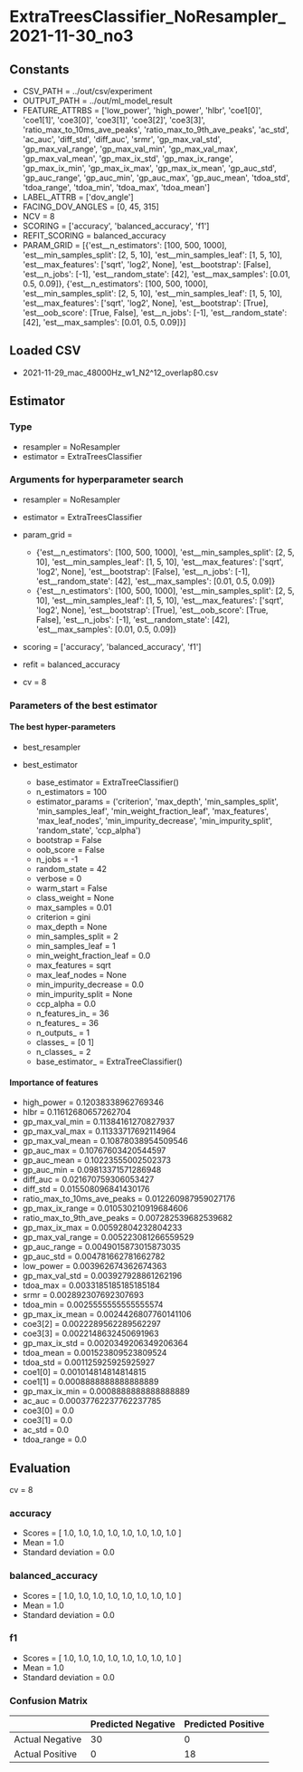 # ExtraTreesClassifier_NoResampler_2021-11-30_no3
## Constants
- CSV_PATH = ../out/csv/experiment
- OUTPUT_PATH = ../out/ml_model_result
- FEATURE_ATTRBS = ['low_power', 'high_power', 'hlbr', 'coe1[0]', 'coe1[1]', 'coe3[0]', 'coe3[1]', 'coe3[2]', 'coe3[3]', 'ratio_max_to_10ms_ave_peaks', 'ratio_max_to_9th_ave_peaks', 'ac_std', 'ac_auc', 'diff_std', 'diff_auc', 'srmr', 'gp_max_val_std', 'gp_max_val_range', 'gp_max_val_min', 'gp_max_val_max', 'gp_max_val_mean', 'gp_max_ix_std', 'gp_max_ix_range', 'gp_max_ix_min', 'gp_max_ix_max', 'gp_max_ix_mean', 'gp_auc_std', 'gp_auc_range', 'gp_auc_min', 'gp_auc_max', 'gp_auc_mean', 'tdoa_std', 'tdoa_range', 'tdoa_min', 'tdoa_max', 'tdoa_mean']
- LABEL_ATTRB = ['dov_angle']
- FACING_DOV_ANGLES = [0, 45, 315]
- NCV = 8
- SCORING = ['accuracy', 'balanced_accuracy', 'f1']
- REFIT_SCORING = balanced_accuracy
- PARAM_GRID = [{'est__n_estimators': [100, 500, 1000], 'est__min_samples_split': [2, 5, 10], 'est__min_samples_leaf': [1, 5, 10], 'est__max_features': ['sqrt', 'log2', None], 'est__bootstrap': [False], 'est__n_jobs': [-1], 'est__random_state': [42], 'est__max_samples': [0.01, 0.5, 0.09]}, {'est__n_estimators': [100, 500, 1000], 'est__min_samples_split': [2, 5, 10], 'est__min_samples_leaf': [1, 5, 10], 'est__max_features': ['sqrt', 'log2', None], 'est__bootstrap': [True], 'est__oob_score': [True, False], 'est__n_jobs': [-1], 'est__random_state': [42], 'est__max_samples': [0.01, 0.5, 0.09]}]

## Loaded CSV
- 2021-11-29_mac_48000Hz_w1_N2^12_overlap80.csv

## Estimator
### Type
- resampler = NoResampler
- estimator = ExtraTreesClassifier

### Arguments for hyperparameter search
- resampler = NoResampler
- estimator = ExtraTreesClassifier
- param_grid = 
	- {'est__n_estimators': [100, 500, 1000], 'est__min_samples_split': [2, 5, 10], 'est__min_samples_leaf': [1, 5, 10], 'est__max_features': ['sqrt', 'log2', None], 'est__bootstrap': [False], 'est__n_jobs': [-1], 'est__random_state': [42], 'est__max_samples': [0.01, 0.5, 0.09]}
	- {'est__n_estimators': [100, 500, 1000], 'est__min_samples_split': [2, 5, 10], 'est__min_samples_leaf': [1, 5, 10], 'est__max_features': ['sqrt', 'log2', None], 'est__bootstrap': [True], 'est__oob_score': [True, False], 'est__n_jobs': [-1], 'est__random_state': [42], 'est__max_samples': [0.01, 0.5, 0.09]}

- scoring = ['accuracy', 'balanced_accuracy', 'f1']
- refit = balanced_accuracy
- cv = 8

### Parameters of the best estimator
#### The best hyper-parameters
- best_resampler

- best_estimator
	- base_estimator = ExtraTreeClassifier()
	- n_estimators = 100
	- estimator_params = ('criterion', 'max_depth', 'min_samples_split', 'min_samples_leaf', 'min_weight_fraction_leaf', 'max_features', 'max_leaf_nodes', 'min_impurity_decrease', 'min_impurity_split', 'random_state', 'ccp_alpha')
	- bootstrap = False
	- oob_score = False
	- n_jobs = -1
	- random_state = 42
	- verbose = 0
	- warm_start = False
	- class_weight = None
	- max_samples = 0.01
	- criterion = gini
	- max_depth = None
	- min_samples_split = 2
	- min_samples_leaf = 1
	- min_weight_fraction_leaf = 0.0
	- max_features = sqrt
	- max_leaf_nodes = None
	- min_impurity_decrease = 0.0
	- min_impurity_split = None
	- ccp_alpha = 0.0
	- n_features_in_ = 36
	- n_features_ = 36
	- n_outputs_ = 1
	- classes_ = [0 1]
	- n_classes_ = 2
	- base_estimator_ = ExtraTreeClassifier()

#### Importance of features
- high_power = 0.12038338962769346
- hlbr = 0.11612680657262704
- gp_max_val_min = 0.11384161270827937
- gp_max_val_max = 0.11333717692114964
- gp_max_val_mean = 0.10878038954509546
- gp_auc_max = 0.10767603420544597
- gp_auc_mean = 0.10223555002502373
- gp_auc_min = 0.09813371571286948
- diff_auc = 0.021670759306053427
- diff_std = 0.015508096841430176
- ratio_max_to_10ms_ave_peaks = 0.012260987959027176
- gp_max_ix_range = 0.010530210919684606
- ratio_max_to_9th_ave_peaks = 0.007282539682539682
- gp_max_ix_max = 0.00592804232804233
- gp_max_val_range = 0.005223081266559529
- gp_auc_range = 0.0049015873015873035
- gp_auc_std = 0.004781662781662782
- low_power = 0.003962674362674363
- gp_max_val_std = 0.003927928861262196
- tdoa_max = 0.0033185185185185184
- srmr = 0.002892307692307693
- tdoa_min = 0.0025555555555555574
- gp_max_ix_mean = 0.0024426807760141106
- coe3[2] = 0.0022289562289562297
- coe3[3] = 0.0022148632450691963
- gp_max_ix_std = 0.0020349206349206364
- tdoa_mean = 0.001523809523809524
- tdoa_std = 0.001125925925925927
- coe1[0] = 0.001014814814814815
- coe1[1] = 0.0008888888888888889
- gp_max_ix_min = 0.0008888888888888889
- ac_auc = 0.00037762237762237785
- coe3[0] = 0.0
- coe3[1] = 0.0
- ac_std = 0.0
- tdoa_range = 0.0

## Evaluation
cv = 8
### accuracy
- Scores = [ 1.0, 1.0, 1.0, 1.0, 1.0, 1.0, 1.0, 1.0 ]
- Mean = 1.0
- Standard deviation = 0.0

### balanced_accuracy
- Scores = [ 1.0, 1.0, 1.0, 1.0, 1.0, 1.0, 1.0, 1.0 ]
- Mean = 1.0
- Standard deviation = 0.0

### f1
- Scores = [ 1.0, 1.0, 1.0, 1.0, 1.0, 1.0, 1.0, 1.0 ]
- Mean = 1.0
- Standard deviation = 0.0

### Confusion Matrix
|  | Predicted Negative | Predicted Positive |
| --- | --- | --- |
| Actual Negative | 30 | 0 |
| Actual Positive | 0 | 18 |

      